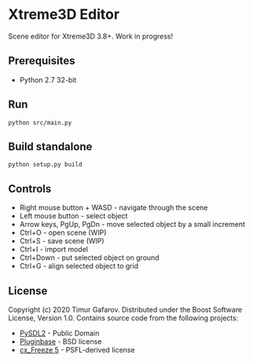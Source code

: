 # Xtreme3D Editor

Scene editor for Xtreme3D 3.8+. Work in progress!

## Prerequisites
- Python 2.7 32-bit

## Run
```
python src/main.py
```

## Build standalone
```
python setup.py build
```

## Controls
- Right mouse button + WASD - navigate through the scene
- Left mouse button - select object
- Arrow keys, PgUp, PgDn - move selected object by a small increment
- Ctrl+O - open scene (WIP)
- Ctrl+S - save scene (WIP)
- Ctrl+I - import model
- Ctrl+Down - put selected object on ground
- Ctrl+G - align selected object to grid

## License
Copyright (c) 2020 Timur Gafarov. Distributed under the Boost Software License, Version 1.0.
Contains source code from the following projects:
- [PySDL2](https://pypi.org/project/PySDL2/) - Public Domain
- [Pluginbase](https://pypi.org/project/pluginbase/) - BSD license
- [cx_Freeze 5](https://pypi.org/project/cx-Freeze/) - PSFL-derived license
